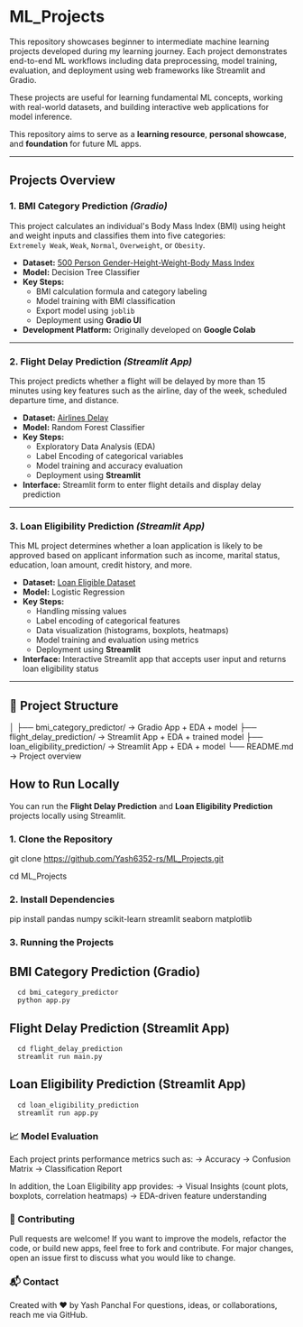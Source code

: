 # ML_Projects

This repository showcases beginner to intermediate machine learning projects developed during my learning journey. Each project demonstrates end-to-end ML workflows including data preprocessing, model training, evaluation, and deployment using web frameworks like Streamlit and Gradio.

These projects are useful for learning fundamental ML concepts, working with real-world datasets, and building interactive web applications for model inference.

This repository aims to serve as a **learning resource**, **personal showcase**, and **foundation** for future ML apps.

---

## Projects Overview

### 1. **BMI Category Prediction**  *(Gradio)*

This project calculates an individual's Body Mass Index (BMI) using height and weight inputs and classifies them into five categories:  
`Extremely Weak`, `Weak`, `Normal`, `Overweight`, or `Obesity`.

- **Dataset:** [500 Person Gender-Height-Weight-Body Mass Index ](https://www.kaggle.com/datasets/yersever/500-person-gender-height-weight-bodymassindex) 
- **Model:** Decision Tree Classifier  
- **Key Steps:**  
  - BMI calculation formula and category labeling  
  - Model training with BMI classification  
  - Export model using `joblib`  
  - Deployment using **Gradio UI**  
- **Development Platform:** Originally developed on **Google Colab** 

---

### 2. **Flight Delay Prediction** *(Streamlit App)*  

This project predicts whether a flight will be delayed by more than 15 minutes using key features such as the airline, day of the week, scheduled departure time, and distance.

- **Dataset:** [Airlines Delay](https://www.kaggle.com/datasets/giovamata/airlinedelaycauses) 
- **Model:** Random Forest Classifier  
- **Key Steps:**  
  - Exploratory Data Analysis (EDA)  
  - Label Encoding of categorical variables  
  - Model training and accuracy evaluation  
  - Deployment using **Streamlit**  
- **Interface:** Streamlit form to enter flight details and display delay prediction  
---

### 3. **Loan Eligibility Prediction** *(Streamlit App)*  

This ML project determines whether a loan application is likely to be approved based on applicant information such as income, marital status, education, loan amount, credit history, and more.

- **Dataset:** [Loan Eligible Dataset](https://www.kaggle.com/datasets/vikasukani/loan-eligible-dataset)  
- **Model:** Logistic Regression  
- **Key Steps:**  
  - Handling missing values  
  - Label encoding of categorical features  
  - Data visualization (histograms, boxplots, heatmaps)  
  - Model training and evaluation using metrics  
  - Deployment using **Streamlit**  
- **Interface:** Interactive Streamlit app that accepts user input and returns loan eligibility status  

---

## 📁 Project Structure
│
├── bmi_category_predictor/ → Gradio App + EDA + model
├── flight_delay_prediction/ → Streamlit App + EDA + trained model
├── loan_eligibility_prediction/ → Streamlit App + EDA + model
└── README.md → Project overview

## How to Run Locally
You can run the **Flight Delay Prediction** and **Loan Eligibility Prediction** projects locally using Streamlit.

### 1. Clone the Repository
git clone https://github.com/Yash6352-rs/ML_Projects.git

cd ML_Projects

### 2. Install Dependencies
pip install pandas numpy scikit-learn streamlit seaborn matplotlib

### 3. Running the Projects

  ## BMI Category Prediction (Gradio)
      cd bmi_category_predictor
      python app.py

  ## Flight Delay Prediction (Streamlit App)
      cd flight_delay_prediction
      streamlit run main.py
      
  ## Loan Eligibility Prediction (Streamlit App)
      cd loan_eligibility_prediction
      streamlit run app.py

### 📈 Model Evaluation

Each project prints performance metrics such as:
  -> Accuracy
  -> Confusion Matrix
  -> Classification Report

In addition, the Loan Eligibility app provides:
  -> Visual Insights (count plots, boxplots, correlation heatmaps)
  -> EDA-driven feature understanding

### 🤝 Contributing

Pull requests are welcome! If you want to improve the models, refactor the code, or build new apps, feel free to fork and contribute.
For major changes, open an issue first to discuss what you would like to change.


### 📬 Contact
Created with ❤️ by Yash Panchal
For questions, ideas, or collaborations, reach me via GitHub.



